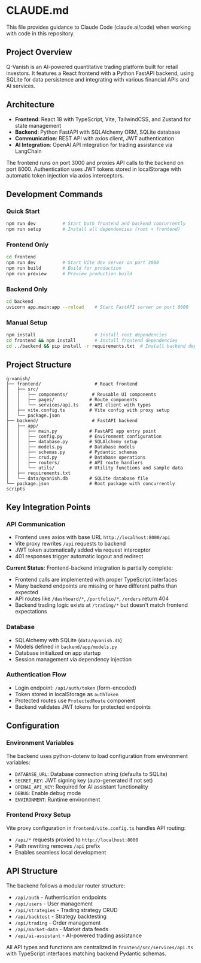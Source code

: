# CLAUDE.md

This file provides guidance to Claude Code (claude.ai/code) when working with code in this repository.

## Project Overview

Q-Vanish is an AI-powered quantitative trading platform built for retail investors. It features a React frontend with a Python FastAPI backend, using SQLite for data persistence and integrating with various financial APIs and AI services.

## Architecture

- **Frontend**: React 18 with TypeScript, Vite, TailwindCSS, and Zustand for state management
- **Backend**: Python FastAPI with SQLAlchemy ORM, SQLite database
- **Communication**: REST API with axios client, JWT authentication
- **AI Integration**: OpenAI API integration for trading assistance via LangChain

The frontend runs on port 3000 and proxies API calls to the backend on port 8000. Authentication uses JWT tokens stored in localStorage with automatic token injection via axios interceptors.

## Development Commands

### Quick Start
```bash
npm run dev          # Start both frontend and backend concurrently
npm run setup        # Install all dependencies (root + frontend)
```

### Frontend Only
```bash
cd frontend
npm run dev          # Start Vite dev server on port 3000
npm run build        # Build for production
npm run preview      # Preview production build
```

### Backend Only
```bash
cd backend
uvicorn app.main:app --reload    # Start FastAPI server on port 8000
```

### Manual Setup
```bash
npm install                      # Install root dependencies
cd frontend && npm install       # Install frontend dependencies
cd ../backend && pip install -r requirements.txt  # Install backend dependencies
```

## Project Structure

```
q-vanish/
├── frontend/                    # React frontend
│   ├── src/
│   │   ├── components/         # Reusable UI components
│   │   ├── pages/             # Route components
│   │   └── services/api.ts    # API client with types
│   ├── vite.config.ts         # Vite config with proxy setup
│   └── package.json
├── backend/                    # FastAPI backend
│   ├── app/
│   │   ├── main.py            # FastAPI app entry point
│   │   ├── config.py          # Environment configuration
│   │   ├── database.py        # SQLAlchemy setup
│   │   ├── models.py          # Database models
│   │   ├── schemas.py         # Pydantic schemas
│   │   ├── crud.py            # Database operations
│   │   ├── routers/           # API route handlers
│   │   └── utils/             # Utility functions and sample data
│   ├── requirements.txt
│   └── data/qvanish.db        # SQLite database file
└── package.json               # Root package with concurrently scripts
```

## Key Integration Points

### API Communication
- Frontend uses axios with base URL `http://localhost:8000/api`
- Vite proxy rewrites `/api` requests to backend
- JWT token automatically added via request interceptor
- 401 responses trigger automatic logout and redirect

**Current Status**: Frontend-backend integration is partially complete:
- Frontend calls are implemented with proper TypeScript interfaces
- Many backend endpoints are missing or have different paths than expected
- API routes like `/dashboard/*`, `/portfolio/*`, `/orders` return 404
- Backend trading logic exists at `/trading/*` but doesn't match frontend expectations

### Database
- SQLAlchemy with SQLite (`data/qvanish.db`)
- Models defined in `backend/app/models.py`
- Database initialized on app startup
- Session management via dependency injection

### Authentication Flow
- Login endpoint: `/api/auth/token` (form-encoded)
- Token stored in localStorage as `authToken`
- Protected routes use `ProtectedRoute` component
- Backend validates JWT tokens for protected endpoints

## Configuration

### Environment Variables
The backend uses python-dotenv to load configuration from environment variables:
- `DATABASE_URL`: Database connection string (defaults to SQLite)
- `SECRET_KEY`: JWT signing key (auto-generated if not set)
- `OPENAI_API_KEY`: Required for AI assistant functionality
- `DEBUG`: Enable debug mode
- `ENVIRONMENT`: Runtime environment

### Frontend Proxy Setup
Vite proxy configuration in `frontend/vite.config.ts` handles API routing:
- `/api/*` requests proxied to `http://localhost:8000`
- Path rewriting removes `/api` prefix
- Enables seamless local development

## API Structure

The backend follows a modular router structure:
- `/api/auth` - Authentication endpoints
- `/api/users` - User management
- `/api/strategies` - Trading strategy CRUD
- `/api/backtest` - Strategy backtesting
- `/api/trading` - Order management
- `/api/market-data` - Market data feeds  
- `/api/ai-assistant` - AI-powered trading assistance

All API types and functions are centralized in `frontend/src/services/api.ts` with TypeScript interfaces matching backend Pydantic schemas.